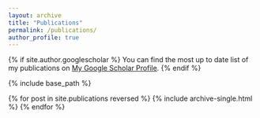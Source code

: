 ```yaml
---
layout: archive
title: "Publications"
permalink: /publications/
author_profile: true
---
```


{% if site.author.googlescholar %}
  You can find the most up to date list of my publications on [My Google Scholar Profile](https://scholar.google.com/citations?user=AcTEViAAAAAJ&hl=en).
{% endif %}

{% include base_path %}

{% for post in site.publications reversed %}
  {% include archive-single.html %}
{% endfor %}
